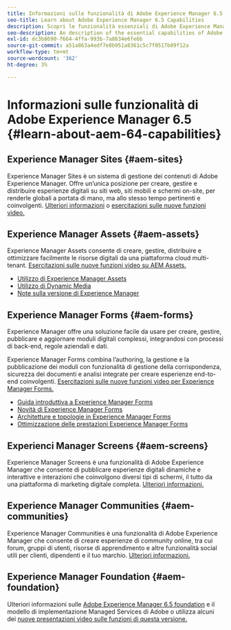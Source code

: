 ```yaml
---
title: Informazioni sulle funzionalità di Adobe Experience Manager 6.5
seo-title: Learn about Adobe Experience Manager 6.5 Capabilities
description: Scopri le funzionalità essenziali di Adobe Experience Manager 6.5
seo-description: An description of the essential capabilities of Adobe Experience Manager 6.5
exl-id: dc3b8690-f664-4ffa-993b-7a8634e6fe6b
source-git-commit: a51a863a4edf7e8b951a8361c5c7f0517b09f12a
workflow-type: tm+mt
source-wordcount: '362'
ht-degree: 3%

---
```


# Informazioni sulle funzionalità di Adobe Experience Manager 6.5 {#learn-about-aem-64-capabilities}

## Experience Manager Sites {#aem-sites}

Experience Manager Sites è un sistema di gestione dei contenuti di Adobe Experience Manager. Offre un’unica posizione per creare, gestire e distribuire esperienze digitali su siti web, siti mobili e schermi on-site, per renderle globali a portata di mano, ma allo stesso tempo pertinenti e coinvolgenti. [Ulteriori informazioni](https://business.adobe.com/products/experience-manager/sites/web-content-management.html) o [esercitazioni sulle nuove funzioni video.](https://experienceleague.adobe.com/docs/experience-manager-learn/sites/overview.html?lang=en)

## Experience Manager Assets {#aem-assets}

Experience Manager Assets consente di creare, gestire, distribuire e ottimizzare facilmente le risorse digitali da una piattaforma cloud multi-tenant. [Esercitazioni sulle nuove funzioni video su AEM Assets.](https://experienceleague.adobe.com/docs/experience-manager-learn/assets/overview.html?lang=en)

* [Utilizzo di Experience Manager Assets](/help/assets/manage-assets.md)
* [Utilizzo di Dynamic Media](/help/assets/dynamic-media.md)
* [Note sulla versione di Experience Manager](/help/release-notes/release-notes.md)

## Experience Manager Forms {#aem-forms}

Experience Manager offre una soluzione facile da usare per creare, gestire, pubblicare e aggiornare moduli digitali complessi, integrandosi con processi di back-end, regole aziendali e dati.

Experience Manager Forms combina l’authoring, la gestione e la pubblicazione dei moduli con funzionalità di gestione della corrispondenza, sicurezza dei documenti e analisi integrate per creare esperienze end-to-end coinvolgenti. [Esercitazioni sulle nuove funzioni video per Experience Manager Forms.](https://experienceleague.adobe.com/docs/experience-manager-learn/assets/overview.html?lang=en)

* [Guida introduttiva a Experience Manager Forms](/help/forms/using/introduction-aem-forms.md)
* [Novità di Experience Manager Forms](/help/forms/using/whats-new.md)
* [Architetture e topologie in Experience Manager Forms](/help/forms/using/aem-forms-architecture-deployment.md)
* [Ottimizzazione delle prestazioni Experience Manager Forms](/help/forms/using/performance-tuning-aem-forms.md)

## Experienci Manager Screens {#aem-screens}

Experience Manager Screens è una funzionalità di Adobe Experience Manager che consente di pubblicare esperienze digitali dinamiche e interattive e interazioni che coinvolgono diversi tipi di schermi, il tutto da una piattaforma di marketing digitale completa. [Ulteriori informazioni.](https://experienceleague.adobe.com/docs/experience-manager-screens/user-guide/aem-screens-introduction.html?lang=it)

## Experience Manager Communities {#aem-communities}

Experience Manager Communities è una funzionalità di Adobe Experience Manager che consente di creare esperienze di community online, tra cui forum, gruppi di utenti, risorse di apprendimento e altre funzionalità social utili per clienti, dipendenti e il tuo marchio. [Ulteriori informazioni.](https://experienceleague.adobe.com/docs/experience-manager-65/communities/introduction/overview.html?lang=en)

## Experience Manager Foundation {#aem-foundation}

Ulteriori informazioni sulle [Adobe Experience Manager 6.5 foundation](/help/sites-deploying/home.md) e il modello di implementazione Managed Services di Adobe o utilizza alcuni dei [nuove presentazioni video sulle funzioni di questa versione.](https://experienceleague.adobe.com/docs/experience-manager-learn/assets/overview.html?lang=en)
